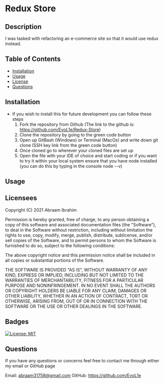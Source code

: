# Redux Store

## Description

I was tasked with refactoring an e-commerce site so that it would use redux instead.

## Table of Contents

- [Installation](#installation)
- [Usage](#usage)
- [License](#license)
- [Questions](#questions)


## Installation

* If you wish to install this for future development you can follow these steps
    1. Fork the repository from Github (The link to the github is: 
        https://github.com/EvoL1e/Redux-Store)
    2. Clone the repository by going to the green code button
    3. Open up GitBash (Windows) or Terminal (MacOs) and write down git clone (SSH key link from the green code button)
    4. Once cloned go to wherever your cloned files are set up
    5. Open the file with your IDE of choice and start coding or if you want to try it within your local system ensure that you have node installed (you can do this by typing in the console node --v)

## Usage


## Licensees 
Copyright (C) 2021 Abraam Ibrahim

Permission is hereby granted, free of charge, to any person obtaining a copy of this software and associated documentation files (the "Software"), to deal in the Software without restriction, including without limitation the rights to use, copy, modify, merge, publish, distribute, sublicense, and/or sell copies of the Software, and to permit persons to whom the Software is furnished to do so, subject to the following conditions:

The above copyright notice and this permission notice shall be included in all copies or substantial portions of the Software.

THE SOFTWARE IS PROVIDED "AS IS", WITHOUT WARRANTY OF ANY KIND, EXPRESS OR IMPLIED, INCLUDING BUT NOT LIMITED TO THE WARRANTIES OF MERCHANTABILITY, FITNESS FOR A PARTICULAR PURPOSE AND NONINFRINGEMENT. IN NO EVENT SHALL THE AUTHORS OR COPYRIGHT HOLDERS BE LIABLE FOR ANY CLAIM, DAMAGES OR OTHER LIABILITY, WHETHER IN AN ACTION OF CONTRACT, TORT OR OTHERWISE, ARISING FROM, OUT OF OR IN CONNECTION WITH THE SOFTWARE OR THE USE OR OTHER DEALINGS IN THE SOFTWARE.

## Badges
[![License: MIT](https://img.shields.io/badge/License-MIT-yellow.svg)](https://opensource.org/licenses/MIT)

## Questions

If you have any questions or concerns feel free to contact me through either my email or GitHub page
    
Email: abraam31758@gmail.com
GitHub: https://github.com/EvoL1e